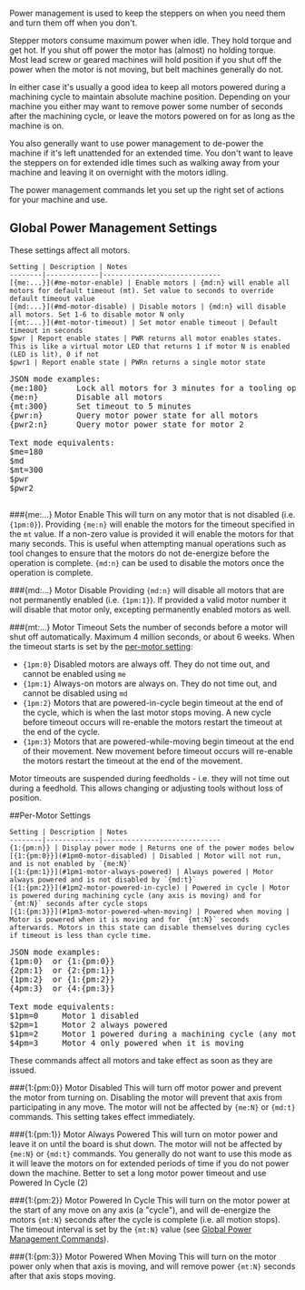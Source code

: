 Power management is used to keep the steppers on when you need them and turn them off when you don't. 

Stepper motors consume maximum power when idle. They hold torque and get hot. If you shut off power the motor has (almost) no holding torque. Most lead screw or geared machines will hold position if you shut off the power when the motor is not moving, but belt machines generally do not. 

In either case it's usually a good idea to keep all motors powered during a machining cycle to maintain absolute machine position. Depending on your machine you either may want to remove power some number of seconds after the machining cycle, or leave the motors powered on for as long as the machine is on.

You also generally want to use power management to de-power the machine if it's left unattended for an extended time. You don't want to leave the steppers on for extended idle times such as walking away from your machine and leaving it on overnight with the motors idling. 

The power management commands let you set up the right set of actions for your machine and use.

## Global Power Management Settings
These settings affect all motors.
 
	Setting | Description | Notes
	--------|-------------|-----------------------------
	[{me:...}](#me-motor-enable) | Enable motors | {md:n} will enable all motors for default timeout (mt). Set value to seconds to override default timeout value
	[{md:...}](#md-motor-disable) | Disable motors | {md:n} will disable all motors. Set 1-6 to disable motor N only
	[{mt:...}](#mt-motor-timeout) | Set motor enable timeout | Default timeout in seconds
	$pwr | Report enable states | PWR returns all motor enables states. This is like a virtual motor LED that returns 1 if motor N is enabled (LED is lit), 0 if not
	$pwr1 | Report enable state | PWRn returns a single motor state

<pre>
JSON mode examples:
{me:180}      Lock all motors for 3 minutes for a tooling operation 
{me:n}        Disable all motors
{mt:300}      Set timeout to 5 minutes
{pwr:n}       Query motor power state for all motors
{pwr2:n}      Query motor power state for motor 2

Text mode equivalents:
$me=180
$md
$mt=300
$pwr
$pwr2

</pre>

###{me:...} Motor Enable
This will turn on any motor that is not disabled (i.e. `{1pm:0}`). Providing `{me:n}` will enable the motors for the timeout specified in the `mt` value. If a non-zero value is provided it will enable the motors for that many seconds. This is useful when attempting manual operations such as tool changes to ensure that the motors do not de-energize before the operation is complete. `{md:n}` can be used to disable the motors once the operation is complete.

###{md:...} Motor Disable
Providing `{md:n}` will disable all motors that are not permanently enabled (i.e. `{1pm:1}`). If provided a valid motor number it will disable that motor only, excepting permanently enabled motors as well.

###{mt:...} Motor Timeout
Sets the number of seconds before a motor will shut off automatically. Maximum 4 million seconds, or about 6 weeks. When the timeout starts is set by the [per-motor setting](#per-motor-settings):

- `{1pm:0}` Disabled motors are always off. They do not time out, and cannot be enabled using `me`
- `{1pm:1}` Always-on motors are always on. They do not time out, and cannot be disabled using `md`
- `{1pm:2}` Motors that are powered-in-cycle begin timeout at the end of the cycle, which is when the last motor stops moving. A new cycle before timeout occurs will re-enable the motors restart the timeout at the end of the cycle. 
- `{1pm:3}` Motors that are powered-while-moving begin timeout at the end of their movement. New movement before timeout occurs will re-enable the motors restart the timeout at the end of the movement.

Motor timeouts are suspended during feedholds - i.e. they will not time out during a feedhold. This allows changing or adjusting tools without loss of position.

##Per-Motor Settings

	Setting | Description | Notes
	--------|-------------|-----------------------------
	{1:{pm:n}} | Display power mode | Returns one of the power modes below
	[{1:{pm:0}}](#1pm0-motor-disabled) | Disabled | Motor will not run, and is not enabled by `{me:N}` 
	[{1:{pm:1}}](#1pm1-motor-always-powered) | Always powered | Motor always powered and is not disabled by `{md:t}` 
	[{1:{pm:2}}](#1pm2-motor-powered-in-cycle) | Powered in cycle | Motor is powered during machining cycle (any axis is moving) and for `{mt:N}` seconds after cycle stops
	[{1:{pm:3}}](#1pm3-motor-powered-when-moving) | Powered when moving | Motor is powered when it is moving and for `{mt:N}` seconds afterwards. Motors in this state can disable themselves during cycles if timeout is less than cycle time.

<pre>
JSON mode examples:
{1pm:0}  or {1:{pm:0}}
{2pm:1}  or {2:{pm:1}}
{1pm:2}  or {1:{pm:2}}
{4pm:3}  or {4:{pm:3}}

Text mode equivalents:
$1pm=0     Motor 1 disabled
$2pm=1     Motor 2 always powered
$1pm=2     Motor 1 powered during a machining cycle (any motor moving)
$4pm=3     Motor 4 only powered when it is moving
</pre>

These commands affect all motors and take effect as soon as they are issued.

###{1:{pm:0}} Motor Disabled
This will turn off motor power and prevent the motor from turning on. Disabling the motor will prevent that axis from participating in any move. The motor will not be affected by `{me:N}` or `{md:t}` commands. This setting takes effect immediately.

###{1:{pm:1}} Motor Always Powered
This will turn on motor power and leave it on until the board is shut down. The motor will not be affected by `{me:N}` or `{md:t}` commands. You generally do not want to use this mode as it will leave the motors on for extended periods of time if you do not power down the machine. Better to set a long motor power timeout and use Powered In Cycle (2)

###{1:{pm:2}} Motor Powered In Cycle
This will turn on the motor power at the start of any move on any axis (a "cycle"), and will de-energize the motors `{mt:N}` seconds after the cycle is complete (i.e. all motion stops). The timeout interval is set by the `{mt:N}` value (see [Global Power Management Commands](#global-power-management-commands)).

###{1:{pm:3}} Motor Powered When Moving
This will turn on the motor power only when that axis is moving, and will remove power `{mt:N}` seconds after that axis stops moving.


